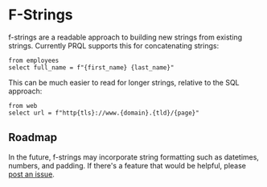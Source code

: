 # F-Strings

f-strings are a readable approach to building new strings from existing strings.
Currently PRQL supports this for concatenating strings:

```prql
from employees
select full_name = f"{first_name} {last_name}"
```

This can be much easier to read for longer strings, relative to the SQL approach:

```prql
from web
select url = f"http{tls}://www.{domain}.{tld}/{page}"
```

## Roadmap

In the future, f-strings may incorporate string formatting such as datetimes,
numbers, and padding. If there's a feature that would be helpful, please [post
an issue](https://github.com/prql/prql/issues/new/).
